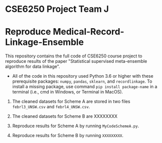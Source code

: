 # CSE6250 Project Team J

# Reproduce Medical-Record-Linkage-Ensemble

This repository contains the full code of CSE6250 course project to reproduce results of the paper "Statistical supervised meta-ensemble algorithm for data linkage".

+ All of the code in this repository used Python 3.6 or higher with these prerequisite packages: `numpy`, `pandas`, `sklearn`, and `recordlinkage`. To install a missing package, use command `pip install package-name` in a terminal (i.e., cmd in Windows, or Terminal in MacOS).

1. The cleaned datasets for Scheme A are stored in two files `febrl3_UNSW.csv` and `febrl4_UNSW.csv`.

2. The cleaned datasets for Scheme B are XXXXXXXX

3. Reproduce results for Scheme A by running `MyCodeSchemeA.py`.

4. Reproduce results for Scheme B by running `XXXXXXXXX`.
